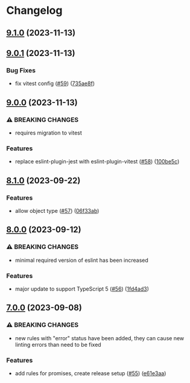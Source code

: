 # Changelog

## [9.1.0](https://github.com/nordcloud/eslint-config-pat/compare/v9.0.1...v9.1.0) (2023-11-13)

## [9.0.1](https://github.com/nordcloud/eslint-config-pat/compare/v9.0.0...v9.0.1) (2023-11-13)


### Bug Fixes

* fix vitest config ([#59](https://github.com/nordcloud/eslint-config-pat/issues/59)) ([735ae8f](https://github.com/nordcloud/eslint-config-pat/commit/735ae8fadb516c9ebdeb5034c8ef08fb6a5ce893))

## [9.0.0](https://github.com/nordcloud/eslint-config-pat/compare/v8.1.0...v9.0.0) (2023-11-13)


### ⚠ BREAKING CHANGES

* requires migration to vitest

### Features

* replace eslint-plugin-jest with eslint-plugin-vitest ([#58](https://github.com/nordcloud/eslint-config-pat/issues/58)) ([100be5c](https://github.com/nordcloud/eslint-config-pat/commit/100be5c1f19d480bc9c817d28fd6cd67f7ae764a))

## [8.1.0](https://github.com/nordcloud/eslint-config-pat/compare/v8.0.0...v8.1.0) (2023-09-22)


### Features

* allow object type ([#57](https://github.com/nordcloud/eslint-config-pat/issues/57)) ([06f33ab](https://github.com/nordcloud/eslint-config-pat/commit/06f33ab5a54d301ac21d0f20256edd44b6d5b428))

## [8.0.0](https://github.com/nordcloud/eslint-config-pat/compare/v7.0.0...v8.0.0) (2023-09-12)


### ⚠ BREAKING CHANGES

* minimal required version of eslint has been increased

### Features

* major update to support TypeScript 5 ([#56](https://github.com/nordcloud/eslint-config-pat/issues/56)) ([1fd4ad3](https://github.com/nordcloud/eslint-config-pat/commit/1fd4ad375cd0fec4ee140cde124e8dd154d306d1))

## [7.0.0](https://github.com/nordcloud/eslint-config-pat/compare/v6.0.0...v7.0.0) (2023-09-08)


### ⚠ BREAKING CHANGES

* new rules with "error" status have been added, they can cause new linting errors than need to be fixed

### Features

* add rules for promises, create release setup ([#55](https://github.com/nordcloud/eslint-config-pat/issues/55)) ([e61e3aa](https://github.com/nordcloud/eslint-config-pat/commit/e61e3aa8fb776f015f4cb9045aed5275f3bfdbcc))
